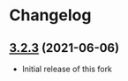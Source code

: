 # Changelog

## [3.2.3] (2021-06-06)

- Initial release of this fork

[3.2.3]: https://github.com/valtlai/nunjucks-deno/releases/tag/3.2.3
